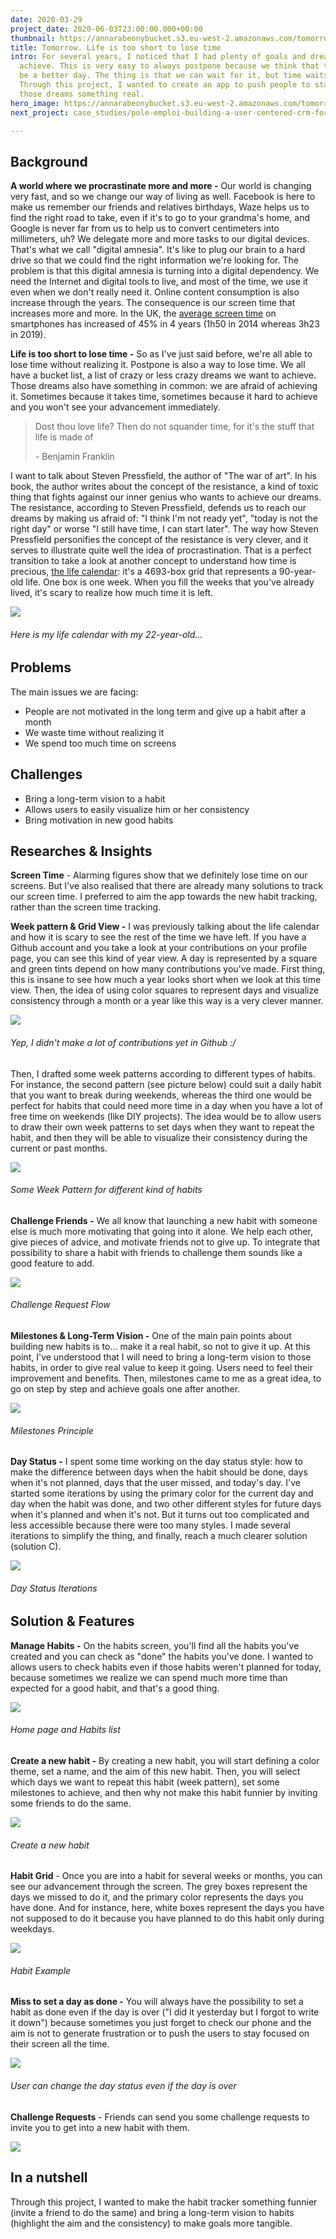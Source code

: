 ```yaml
---
date: 2020-03-29
project_date: 2020-06-03T23:00:00.000+00:00
thumbnail: https://annarabeonybucket.s3.eu-west-2.amazonaws.com/tomorrow_trumbnails.png
title: Tomorrow. Life is too short to lose time
intro: For several years, I noticed that I had plenty of goals and dreams that I never
  achieve. This is very easy to always postpone because we think that tomorrow will
  be a better day. The thing is that we can wait for it, but time waits for no one.
  Through this project, I wanted to create an app to push people to start to make
  those dreams something real.
hero_image: https://annarabeonybucket.s3.eu-west-2.amazonaws.com/tomorrow_hero.png
next_project: case_studies/pole-emploi-building-a-user-centered-crm-for-a-government-employment-agency.md

---
```

## Background

**A world where we procrastinate more and more -** Our world is changing very fast, and so we change our way of living as well. Facebook is here to make us remember our friends and relatives birthdays, Waze helps us to find the right road to take, even if it's to go to your grandma's home, and Google is never far from us to help us to convert centimeters into millimeters, uh? We delegate more and more tasks to our digital devices. That's what we call "digital amnesia". It's like to plug our brain to a hard drive so that we could find the right information we're looking for. The problem is that this digital amnesia is turning into a digital dependency. We need the Internet and digital tools to live, and most of the time, we use it even when we don't really need it. Online content consumption is also increase through the years. The consequence is our screen time that increases more and more. In the UK, the [average screen time](https://www.codecomputerlove.com/blog/screen-time-stats) on smartphones has increased of 45% in 4 years (1h50 in 2014 whereas 3h23 in 2019). 

**Life is too short to lose time -** So as I've just said before, we're all able to lose time without realizing it. Postpone is also a way to lose time. We all have a bucket list, a list of crazy or less crazy dreams we want to achieve. Those dreams also have something in common: we are afraid of achieving it. Sometimes because it takes time, sometimes because it hard to achieve and you won't see your advancement immediately.

> Dost thou love life? Then do not squander time, for it's the stuff that life is made of
>
> \- Benjamin Franklin

I want to talk about Steven Pressfield, the author of "The war of art". In his book, the author writes about the concept of the resistance, a kind of toxic thing that fights against our inner genius who wants to achieve our dreams. The resistance, according to Steven Pressfield, defends us to reach our dreams by making us afraid of: "I think I'm not ready yet", "today is not the right day" or worse "I still have time, I can start later". The way how Steven Pressfield personifies the concept of the resistance is very clever, and it serves to illustrate quite well the idea of procrastination. That is a perfect transition to take a look at another concept to understand how time is precious, [the life calendar](https://ezhilangunasekaran.github.io/life-calendar/): it's a 4693-box grid that represents a 90-year-old life. One box is one week. When you fill the weeks that you've already lived, it's scary to realize how much time it is left.

![](https://annarabeonybucket.s3.eu-west-2.amazonaws.com/tomorrow_life_calendar.png)

###### Here is my life calendar with my 22-year-old...

## Problems

The main issues we are facing:

* People are not motivated in the long term and give up a habit after a month
* We waste time without realizing it
* We spend too much time on screens

## Challenges

* Bring a long-term vision to a habit
* Allows users to easily visualize him or her consistency
* Bring motivation in new good habits

## Researches & Insights

**Screen Time** - Alarming figures show that we definitely lose time on our screens. But I've also realised that there are already many solutions to track our screen time. I preferred to aim the app towards the new habit tracking, rather than the screen time tracking.

**Week pattern & Grid View -** I was previously talking about the life calendar and how it is scary to see the rest of the time we have left. If you have a Github account and you take a look at your contributions on your profile page, you can see this kind of year view. A day is represented by a square and green tints depend on how many contributions you've made. First thing, this is insane to see how much a year looks short when we look at this time view. Then, the idea of using color squares to represent days and visualize consistency through a month or a year like this way is a very clever manner.

![](https://annarabeonybucket.s3.eu-west-2.amazonaws.com/tomorrow_github_grid.png)

###### Yep, I didn't make a lot of contributions yet in Github :/

Then, I drafted some week patterns according to different types of habits. For instance, the second pattern (see picture below) could suit a daily habit that you want to break during weekends, whereas the third one would be perfect for habits that could need more time in a day when you have a lot of free time on weekends (like DIY projects). The idea would be to allow users to draw their own week patterns to set days when they want to repeat the habit, and then they will be able to visualize their consistency during the current or past months.

![](https://annarabeonybucket.s3.eu-west-2.amazonaws.com/tomorrow_week_pattern.JPG)

###### Some Week Pattern for different kind of habits

**Challenge Friends -** We all know that launching a new habit with someone else is much more motivating that going into it alone. We help each other, give pieces of advice, and motivate friends not to give up. To integrate that possibility to share a habit with friends to challenge them sounds like a good feature to add.

![](https://annarabeonybucket.s3.eu-west-2.amazonaws.com/tomorrow_request_wireframes.JPG)

###### Challenge Request Flow

**Milestones & Long-Term Vision -** One of the main pain points about building new habits is to... make it a real habit, so not to give it up. At this point, I've understood that I will need to bring a long-term vision to those habits, in order to give real value to keep it going. Users need to feel their improvement and benefits. Then, milestones came to me as a great idea, to go on step by step and achieve goals one after another.

![](https://annarabeonybucket.s3.eu-west-2.amazonaws.com/tomorrow_milestones_draft.JPG)

###### Milestones Principle

**Day Status -** I spent some time working on the day status style: how to make the difference between days when the habit should be done, days when it's not planned, days that the user missed, and today's day. I've started some iterations by using the primary color for the current day and day when the habit was done, and two other different styles for future days when it's planned and when it's not. But it turns out too complicated and less accessible because there were too many styles. I made several iterations to simplify the thing, and finally, reach a much clearer solution (solution C).

![](https://annarabeonybucket.s3.eu-west-2.amazonaws.com/tomorrow_day_status_iterations.png)

###### Day Status Iterations

## Solution & Features

**Manage Habits -** On the habits screen, you'll find all the habits you've created and you can check as "done" the habits you've done. I wanted to allows users to check habits even if those habits weren't planned for today, because sometimes we realize we can spend much more time than expected for a good habit, and that's a good thing.

![](https://annarabeonybucket.s3.eu-west-2.amazonaws.com/tomorrow_home.png)

###### Home page and Habits list

**Create a new habit -** By creating a new habit, you will start defining a color theme, set a name, and the aim of this new habit. Then, you will select which days we want to repeat this habit (week pattern), set some milestones to achieve, and then why not make this habit funnier by inviting some friends to do the same.

![](https://annarabeonybucket.s3.eu-west-2.amazonaws.com/tomorrow_anim_create.gif)

###### Create a new habit

**Habit Grid** - Once you are into a habit for several weeks or months, you can see our advancement through the screen. The grey boxes represent the days we missed to do it, and the primary color represents the days you have done. And for instance, here, white boxes represent the days you have not supposed to do it because you have planned to do this habit only during weekdays.

![](https://annarabeonybucket.s3.eu-west-2.amazonaws.com/tomorrow_scroll_habit.gif)

###### Habit Example

**Miss to set a day as done -** You will always have the possibility to set a habit as done even if the day is over ("I did it yesterday but I forgot to write it down") because sometimes you just forget to check our phone and the aim is not to generate frustration or to push the users to stay focused on their screen all the time.

![](https://annarabeonybucket.s3.eu-west-2.amazonaws.com/tomorrow_anim_day_status.gif)

###### User can change the day status even if the day is over

**Challenge Requests** - Friends can send you some challenge requests to invite you to get into a new habit with them.

![](https://annarabeonybucket.s3.eu-west-2.amazonaws.com/challenge_request.png)

## In a nutshell

Through this project, I wanted to make the habit tracker something funnier (invite a friend to do the same) and bring a long-term vision to habits (highlight the aim and the consistency) to make goals more tangible.